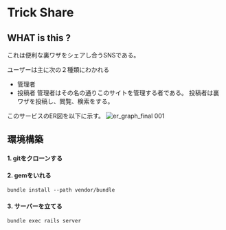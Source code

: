 # Trick Share

## WHAT is this ?
これは便利な裏ワザをシェアし合うSNSである。

ユーザーは主に次の２種類にわかれる
- 管理者
- 投稿者
管理者はその名の通りこのサイトを管理する者である。
投稿者は裏ワザを投稿し、閲覧、検索をする。

このサービスのER図を以下に示す。
![er_graph_final 001](https://user-images.githubusercontent.com/28495614/32877271-0950136e-cae4-11e7-8d03-9f78666230f5.jpeg)



## 環境構築
#### 1. gitをクローンする
#### 2. gemをいれる
`bundle install --path vendor/bundle`
#### 3. サーバーを立てる
`bundle exec rails server`
